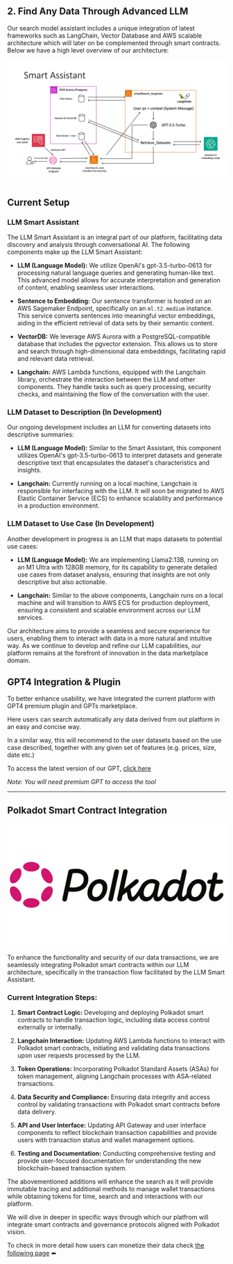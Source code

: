 ## 2. Find Any Data Through Advanced LLM

Our search model assistant includes a unique integration of latest frameworks such as LangChain, Vector Database and AWS scalable architecture which will later on be complemented through smart contracts. Below we have a high level overview of our architecture:

![Alt text](<Assets/Smart Assistant Architecture.jpg>)

## Current Setup

### LLM Smart Assistant

The LLM Smart Assistant is an integral part of our platform, facilitating data discovery and analysis through conversational AI. The following components make up the LLM Smart Assistant:

- **LLM (Language Model):** We utilize OpenAI's gpt-3.5-turbo-0613 for processing natural language queries and generating human-like text. This advanced model allows for accurate interpretation and generation of content, enabling seamless user interactions.

- **Sentence to Embedding:** Our sentence transformer is hosted on an AWS Sagemaker Endpoint, specifically on an `ml.t2.medium` instance. This service converts sentences into meaningful vector embeddings, aiding in the efficient retrieval of data sets by their semantic content.

- **VectorDB:** We leverage AWS Aurora with a PostgreSQL-compatible database that includes the pgvector extension. This allows us to store and search through high-dimensional data embeddings, facilitating rapid and relevant data retrieval.

- **Langchain:** AWS Lambda functions, equipped with the Langchain library, orchestrate the interaction between the LLM and other components. They handle tasks such as query processing, security checks, and maintaining the flow of the conversation with the user.

### LLM Dataset to Description (In Development)

Our ongoing development includes an LLM for converting datasets into descriptive summaries:

- **LLM (Language Model):** Similar to the Smart Assistant, this component utilizes OpenAI's gpt-3.5-turbo-0613 to interpret datasets and generate descriptive text that encapsulates the dataset's characteristics and insights.

- **Langchain:** Currently running on a local machine, Langchain is responsible for interfacing with the LLM. It will soon be migrated to AWS Elastic Container Service (ECS) to enhance scalability and performance in a production environment.

### LLM Dataset to Use Case (In Development)

Another development in progress is an LLM that maps datasets to potential use cases:

- **LLM (Language Model):** We are implementing Llama2:13B, running on an M1 Ultra with 128GB memory, for its capability to generate detailed use cases from dataset analysis, ensuring that insights are not only descriptive but also actionable.

- **Langchain:** Similar to the above components, Langchain runs on a local machine and will transition to AWS ECS for production deployment, ensuring a consistent and scalable environment across our LLM services.

Our architecture aims to provide a seamless and secure experience for users, enabling them to interact with data in a more natural and intuitive way. As we continue to develop and refine our LLM capabilities, our platform remains at the forefront of innovation in the data marketplace domain.

## GPT4 Integration & Plugin

To better enhance usability, we have integrated the current platform with GPT4 premium plugin and GPTs marketplace.

Here users can search automatically any data derived from out platform in an easy and concise way.

In a similar way, this will recommend to the user datasets based on the use case described, together with any given set of features (e.g. prices, size, date etc.)

To access the latest version of our GPT, [click here](https://chat.openai.com/g/g-P2YNDHwTs-cognidex)

*Note: You will need premium GPT to access the tool*



---
## Polkadot Smart Contract Integration

![Alt text](Assets/Polkadot_Logo.png)

To enhance the functionality and security of our data transactions, we are seamlessly integrating Polkadot smart contracts within our LLM architecture, specifically in the transaction flow facilitated by the LLM Smart Assistant.

### Current Integration Steps:

1. **Smart Contract Logic:** Developing and deploying Polkadot smart contracts to handle transaction logic, including data access control externally or internally.

2. **Langchain Interaction:** Updating AWS Lambda functions to interact with Polkadot smart contracts, initiating and validating data transactions upon user requests processed by the LLM.

3. **Token Operations:** Incorporating Polkadot Standard Assets (ASAs) for token management, aligning Langchain processes with ASA-related transactions.

4. **Data Security and Compliance:** Ensuring data integrity and access control by validating transactions with Polkadot smart contracts before data delivery.

5. **API and User Interface:** Updating API Gateway and user interface components to reflect blockchain transaction capabilities and provide users with transaction status and wallet management options.

6. **Testing and Documentation:** Conducting comprehensive testing and provide user-focused documentation for understanding the new blockchain-based transaction system.

The abovementioned additions will enhance the search as it will provide immutable tracing and additional methods to manage wallet transactions while obtaining tokens for time, search and and interactions with our platform. 

We will dive in deeper in specific ways through which our platfrom will integrate smart contracts and governance protocols aligned with Polkadot vision.

To check in more detail how users can monetize their data check [the following page](3-MonetizeData.md) ⬅️

